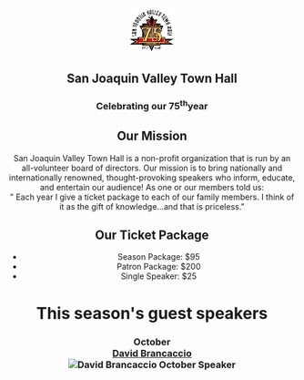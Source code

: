 <!DOCTYPE html>
<html>
	<head>
    <meta charset="utf-8">
    <title> San Joaquin Valley Town Hall </title>
  </head>
    <body>
      <header>
		<img src="images/town_hall_logo.gif" alt="Town Hall logo" width="80">
        <h2> San Joaquin Valley Town Hall</h2>
        <h3> Celebrating our 75<sup>th</sup>year</h3>
        <h2> Our Mission</h2>
        <p> San Joaquin Valley Town Hall is a non-profit organization that is run by an all-volunteer board of directors. 
         Our mission is to bring nationally and internationally renowned, thought-provoking speakers who inform, educate, and entertain our audience!
         As one or our members told us:<br>
          &quot; Each year I give a ticket package to each of our family members. I think of it as the gift of knowledge...and that is priceless.&quot;</p>
        <h2> Our Ticket Package</h2>
        <ul>
          <li>Season Package: $95</li>
			    <li>Patron Package: $200</li>
			    <li>Single Speaker: $25</li>
        </ul>
        <h1> This season's guest speakers </h1>
        <h3>
          October <br> <a href="speakers/brancaccio.html"> David Brancaccio </a>
            <br> 
            <img src="images/brancaccio75.jpeg" height="100" width="100" alt="David Brancaccio October Speaker">
            <br>
          
        
     
      
      
      
      
        
        
        
        
        
        
        

	
		
			
    	
